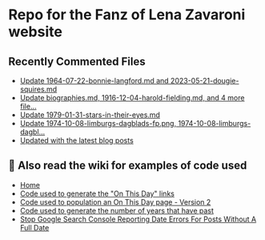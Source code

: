 # Repo for the Fanz of Lena Zavaroni website

## Recently Commented Files
<!-- BLOG-POST-LIST:START -->
- [Update 1964-07-22-bonnie-langford.md and 2023-05-21-dougie-squires.md](https://github.com/FanzOfLenaZavaroni/fanzoflenazavaroni.github.io/commit/4d54530cc7e5acc3890e072a6f94cb642b345205)
- [Update biographies.md, 1916-12-04-harold-fielding.md, and 4 more file…](https://github.com/FanzOfLenaZavaroni/fanzoflenazavaroni.github.io/commit/d58150dbfd89bc3645af0cba01379b3f4caec8f4)
- [Update 1979-01-31-stars-in-their-eyes.md](https://github.com/FanzOfLenaZavaroni/fanzoflenazavaroni.github.io/commit/d8577c6dd4557507eb61767e65bde9b5ac40f182)
- [Update 1974-10-08-limburgs-dagblads-fp.png, 1974-10-08-limburgs-dagbl…](https://github.com/FanzOfLenaZavaroni/fanzoflenazavaroni.github.io/commit/8aa8647e8e76229407f161ff87a6b88f1bad1008)
- [Updated with the latest blog posts](https://github.com/FanzOfLenaZavaroni/fanzoflenazavaroni.github.io/commit/a58250eb4534a784f07773e989d373fb2a64071f)
<!-- BLOG-POST-LIST:END -->

## :notebook: Also read the wiki for examples of code used
* [Home](https://github.com/FanzOfLenaZavaroni/fanzoflenazavaroni.github.io/wiki)
* [Code used to generate the "On This Day" links](https://github.com/FanzOfLenaZavaroni/fanzoflenazavaroni.github.io/wiki/On-This-Day-Code)
* [Code used to population an On This Day page - Version 2](https://github.com/FanzOfLenaZavaroni/fanzoflenazavaroni.github.io/wiki/Code-used-to-population-an-On-This-Day-page-%E2%80%90-Version-2)
* [Code used to generate the number of years that have past](https://github.com/FanzOfLenaZavaroni/fanzoflenazavaroni.github.io/wiki/Number-of-years-gone-by-code)
* [Stop Google Search Console Reporting Date Errors For Posts Without A Full Date](https://github.com/FanzOfLenaZavaroni/fanzoflenazavaroni.github.io/wiki/Stop-Google-Search-Console-Reporting-Date-Errors-For-Posts-Without-A-Full-Date)
